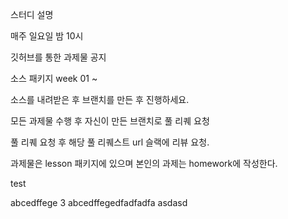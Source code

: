 스터디 설명

매주 일요일 밤 10시 

깃허브를 통한 과제물 공지

소스 패키지 week 01 ~ 

소스를 내려받은 후 브랜치를 만든 후 진행하세요.

모든 과제물 수행 후 자신이 만든 브랜치로 풀 리퀘 요청

풀 리퀘 요청 후 해당 풀 리퀘스트 url 슬랙에 리뷰 요청.

과제물은 lesson 패키지에 있으며 본인의 과제는 homework에 작성한다.

test


abcedffege
3
abcedffegedfadfadfa
asdasd